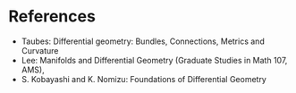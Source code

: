 
# References

- Taubes: Differential geometry: Bundles, Connections, Metrics and Curvature 
- Lee: Manifolds and Differential Geometry (Graduate Studies in Math 107, AMS), 
- S. Kobayashi and K. Nomizu: Foundations of Differential Geometry